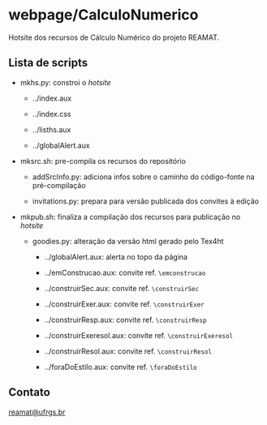 # webpage/CalculoNumerico

Hotsite dos recursos de Cálculo Numérico do projeto REAMAT.

## Lista de scripts

* mkhs.py: constroi o _hotsite_

	* ../index.aux

	* ../index.css

	* ../lisths.aux

	* ../globalAlert.aux

* mksrc.sh: pre-compila os recursos do repositório

	* addSrcInfo.py: adiciona infos sobre o caminho do código-fonte na pré-compilação

	* invitations.py: prepara para versão publicada dos convites à edição

* mkpub.sh: finaliza a compilação dos recursos para publicação no _hotsite_

	* goodies.py: alteração da versão html gerado pelo Tex4ht

	  * ../globalAlert.aux: alerta no topo da página 

	  * ../emConstrucao.aux: convite ref. `\emconstrucao`

	  * ../construirSec.aux: convite ref. `\construirSec`

	  * ../construirExer.aux: convite ref. `\construirExer`
	  
	  * ../construirResp.aux: convite ref. `\construirResp`

      * ../construirExeresol.aux: convite ref. `\construirExeresol`

	  * ../construirResol.aux: convite ref. `\construirResol`

	  * ../foraDoEstilo.aux: convite ref. `\foraDoEstilo`

## Contato

reamat@ufrgs.br
